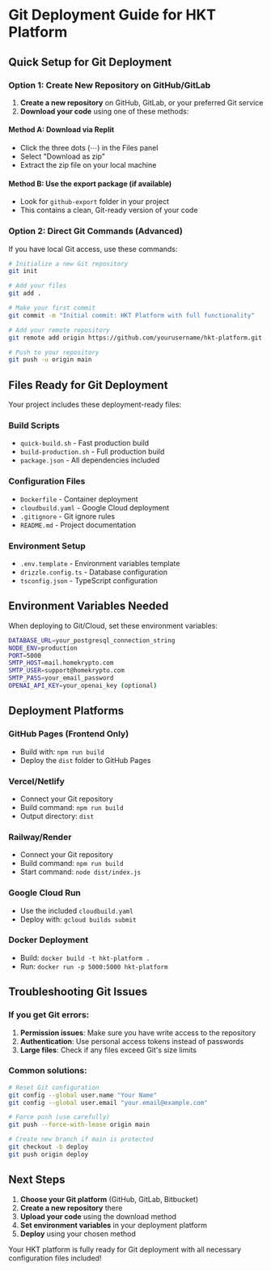 # Git Deployment Guide for HKT Platform

## Quick Setup for Git Deployment

### Option 1: Create New Repository on GitHub/GitLab

1. **Create a new repository** on GitHub, GitLab, or your preferred Git service
2. **Download your code** using one of these methods:

#### Method A: Download via Replit
- Click the three dots (⋯) in the Files panel
- Select "Download as zip"
- Extract the zip file on your local machine

#### Method B: Use the export package (if available)
- Look for `github-export` folder in your project
- This contains a clean, Git-ready version of your code

### Option 2: Direct Git Commands (Advanced)

If you have local Git access, use these commands:

```bash
# Initialize a new Git repository
git init

# Add your files
git add .

# Make your first commit
git commit -m "Initial commit: HKT Platform with full functionality"

# Add your remote repository
git remote add origin https://github.com/yourusername/hkt-platform.git

# Push to your repository
git push -u origin main
```

## Files Ready for Git Deployment

Your project includes these deployment-ready files:

### Build Scripts
- `quick-build.sh` - Fast production build
- `build-production.sh` - Full production build
- `package.json` - All dependencies included

### Configuration Files
- `Dockerfile` - Container deployment
- `cloudbuild.yaml` - Google Cloud deployment
- `.gitignore` - Git ignore rules
- `README.md` - Project documentation

### Environment Setup
- `.env.template` - Environment variables template
- `drizzle.config.ts` - Database configuration
- `tsconfig.json` - TypeScript configuration

## Environment Variables Needed

When deploying to Git/Cloud, set these environment variables:

```bash
DATABASE_URL=your_postgresql_connection_string
NODE_ENV=production
PORT=5000
SMTP_HOST=mail.homekrypto.com
SMTP_USER=support@homekrypto.com
SMTP_PASS=your_email_password
OPENAI_API_KEY=your_openai_key (optional)
```

## Deployment Platforms

### GitHub Pages (Frontend Only)
- Build with: `npm run build`
- Deploy the `dist` folder to GitHub Pages

### Vercel/Netlify
- Connect your Git repository
- Build command: `npm run build`
- Output directory: `dist`

### Railway/Render
- Connect your Git repository
- Build command: `npm run build`
- Start command: `node dist/index.js`

### Google Cloud Run
- Use the included `cloudbuild.yaml`
- Deploy with: `gcloud builds submit`

### Docker Deployment
- Build: `docker build -t hkt-platform .`
- Run: `docker run -p 5000:5000 hkt-platform`

## Troubleshooting Git Issues

### If you get Git errors:
1. **Permission issues**: Make sure you have write access to the repository
2. **Authentication**: Use personal access tokens instead of passwords
3. **Large files**: Check if any files exceed Git's size limits

### Common solutions:
```bash
# Reset Git configuration
git config --global user.name "Your Name"
git config --global user.email "your.email@example.com"

# Force push (use carefully)
git push --force-with-lease origin main

# Create new branch if main is protected
git checkout -b deploy
git push origin deploy
```

## Next Steps

1. **Choose your Git platform** (GitHub, GitLab, Bitbucket)
2. **Create a new repository** there
3. **Upload your code** using the download method
4. **Set environment variables** in your deployment platform
5. **Deploy** using your chosen method

Your HKT platform is fully ready for Git deployment with all necessary configuration files included!